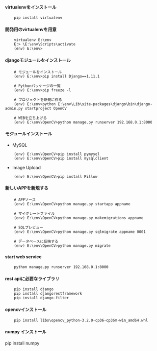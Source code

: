 #### virtualenvをインストール
```
    pip install virtualenv
```

#### 開発用のvirtualenvを用意
```
    virtualenv E:\env
    E:> \E:\env\Scripts\activate
    (env) E:\env>
```

#### djangoモジュールをインストール
```
    # モジュールをインストール
    (env) E:\env>pip install Django==1.11.1

    # Pythonパッケージの一覧
    (env) E:\env>pip freeze -l

    # プロジェクトを新規に作る
    (env) E:\env>python E:\env\Lib\site-packages\django\bin\django-admin.py startproject OpenCV

    # WEBを立ち上げる
    (env) E:\env\OpenCV>python manage.py runserver 192.168.0.1:8000
```

#### モジュールインストール
+ MySQL
```
    (env) E:\env\OpenCV>pip install pymysql
    (env) E:\env\OpenCV>pip install mysqlclient
```

+ Image Upload
```
    (env) E:\env\OpenCV>pip install Pillow
```

#### 新しいAPPを新規する
```
    # APPソース
    (env) E:\env\OpenCV>python manage.py startapp appname

    # マイグレートファイル
    (env) E:\env\OpenCV>python manage.py makemigrations appname

    # SQLプレビュー
    (env) E:\env\OpenCV>python manage.py sqlmigrate appname 0001

    # データベースに反映する
    (env) E:\env\OpenCV>python manage.py migrate
```

#### start web service
```
    python manage.py runserver 192.168.0.1:8000
```


#### rest apiに必要なライブラリ
```
    pip install django
    pip install djangorestframework
    pip install django-filter
```

#### opencvインストール
```
    pip install libs\opencv_python-3.2.0-cp36-cp36m-win_amd64.whl
```

#### numpy インストール
pip install numpy


